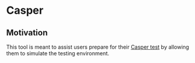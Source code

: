 # Casper

## Motivation

This tool is meant to assist users prepare for their [Casper test](https://takealtus.com/casper/) by allowing them to simulate the testing environment.